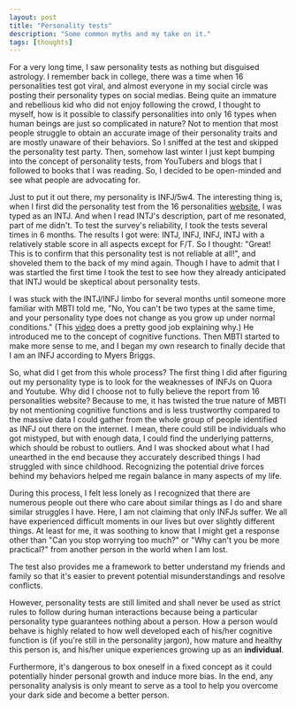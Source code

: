 ```yaml
---
layout: post
title: "Personality tests"
description: "Some common myths and my take on it."
tags: [thoughts]
---
```

For a very long time, I saw personality tests as nothing but disguised astrology. I remember back in college, there was a time when 16 personalities test got viral, and almost everyone in my social circle was posting their personality types on social medias. Being quite an immature and rebellious kid who did not enjoy following the crowd, I thought to myself, how is it possible to classify personalities into only 16 types when human beings are just so complicated in nature? Not to mention that most people struggle to obtain an accurate image of their personality traits and are mostly unaware of their behaviors. So I sniffed at the test and skipped the personality test party. Then, somehow last winter I just kept bumping into the concept of personality tests, from YouTubers and blogs that I followed to books that I was reading. So, I decided to be open-minded and see what people are advocating for. 

Just to put it out there, my personality is INFJ/5w4. The interesting thing is, when I first did the personality test from the 16 personalities [website](https://www.16personalities.com/), I was typed as an INTJ. And when I read INTJ's description, part of me resonated, part of me didn't. To test the survey's reliability, I took the tests several times in 6 months. The results I got were: INTJ, INFJ, INFJ, INTJ with a relatively stable score in all aspects except for F/T. So I thought: "Great! This is to confirm that this personality test is not reliable at all!", and shoveled them to the back of my mind again. Though I have to admit that I was startled the first time I took the test to see how they already anticipated that INTJ would be skeptical about personality tests. 

I was stuck with the INTJ/INFJ limbo for several months until someone more familiar with MBTI told me, "No, You can't be two types at the same time, and your personality type does not change as you grow up under normal conditions." (This [video](https://www.youtube.com/watch?v=D63H5TNWnfQ&feature=youtu.be&fbclid=IwAR26qIG3nlzEPA0ixwKOfZgdtYptt2tlkOQDPZHbc03N0bACsUdixkYK0zM) does a pretty good job explaining why.) He introduced me to the concept of cognitive functions. Then MBTI started to make more sense to me, and I began my own research to finally decide that I am an INFJ according to Myers Briggs.

So, what did I get from this whole process? The first thing I did after figuring out my personality type is to look for the weaknesses of INFJs on Quora and Youtube. Why did I choose not to fully believe the report from 16 personalities website? Because to me, it has twisted the true nature of MBTI by not mentioning cognitive functions and is less trustworthy compared to the massive data I could gather from the whole group of people identified as INFJ out there on the internet. I mean, there could still be individuals who got mistyped, but with enough data, I could find the underlying patterns, which should be robust to outliers. And I was shocked about what I had unearthed in the end because they accurately described things I had struggled with since childhood. Recognizing the potential drive forces behind my behaviors helped me regain balance in many aspects of my life.

During this process, I felt less lonely as I recognized that there are numerous people out there who care about similar things as I do and share similar struggles I have. Here, I am not claiming that only INFJs suffer. We all have experienced difficult moments in our lives but over slightly different things. At least for me, it was soothing to know that I might get a response other than "Can you stop worrying too much?" or "Why can't you be more practical?" from another person in the world when I am lost. 

The test also provides me a framework to better understand my friends and family so that it's easier to prevent potential misunderstandings and resolve conflicts. 

However, personality tests are still limited and shall never be used as strict rules to follow during human interactions because being a particular personality type guarantees nothing about a person. How a person would behave is highly related to how well developed each of his/her cognitive function is (if you're still in the personality jargon), how mature and healthy this person is, and his/her unique experiences growing up as an **individual**.

Furthermore, it's dangerous to box oneself in a fixed concept as it could potentially hinder personal growth and induce more bias. In the end, any personality analysis is only meant to serve as a tool to help you overcome your dark side and become a better person. 